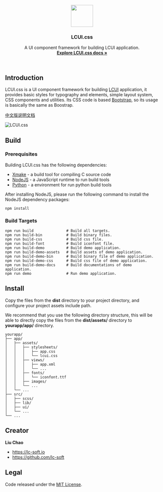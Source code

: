 <p align="center">
  <a href="http://lcui.org">
    <img src="https://lc-soft.io/static/images/logo-lcui-css.png" width=72 height=72>
  </a>

  <h3 align="center">LCUI.css</h3>

  <p align="center">
    A UI component framework for building LCUI application.
    <br>
    <a href="docs"><strong>Explore LCUI.css docs &raquo;</strong></a>
  </p>
</p>

<br>

## Introduction

LCUI.css is a UI component framework for building [LCUI](https://github.com/lc-soft/LCUI) application, it provides basic styles for typography and elements, simple layout system, CSS components and utilities. Its CSS code is based [Bootstrap](https://github.com/twbs/bootstrap), so its usage is basically the same as Boostrap.

[中文版说明文档](README.zh-cn.md)

![LCUI.css](https://lcui.lc-soft.io/static/images/screenshot-lcui-css.gif)

## Build

### Prerequisites

Building LCUI.css has the following dependencies:

* [Xmake](http://xmake.io) - a build tool for compiling C source code
* [NodeJS](https://nodejs.org) - a JavaScript runtime to run build tools
* [Python](https://www.python.org/) - a environment for run python build tools

After installing NodeJS, please run the following command to install the NodeJS dependency packages:

    npm install

### Build Targets

    npm run build               # Build all targets.
    npm run build-bin           # Build binary files.
    npm run build-css           # Build css file.
    npm run build-font          # Build iconfont file.
    npm run build-demo          # Build demo application.
    npm run build-demo-assets   # Build assets of demo application.
    npm run build-demo-bin      # Build binary file of demo application.
    npm run build-demo-css      # Build css file of demo application.
    npm run build-demo-docs     # Build documentations of demo application.
    npm run demo                # Run demo application.

## Install

Copy the files from the **dist** directory to your project directory, and configure your project assets include path.

We recommend that you use the following directory structure, this will be able to directly copy the files from the **dist/assets/** directory to **yourapp/app/** directory.

``` text
yourapp/
├── app/
│   ├── assets/
│   │   ├── stylesheets/
│   │   │   ├── app.css
│   │   │   └── lcui.css
│   │   ├── views/
│   │   │   ├── app.xml
│   │   │   └── ...
│   │   ├── fonts/
│   │   │   └── iconfont.ttf
│   │   ├── images/
│   │   └── ...
│   └── ...
├── src/
│   ├── scss/
│   ├── lib/
│   ├── ui/
│   └── ...
└── ...
```

## Creator

**Liu Chao**

- <https://lc-soft.io>
- <https://github.com/lc-soft>

## Legal

Code released under the [MIT License](LICENSE).
